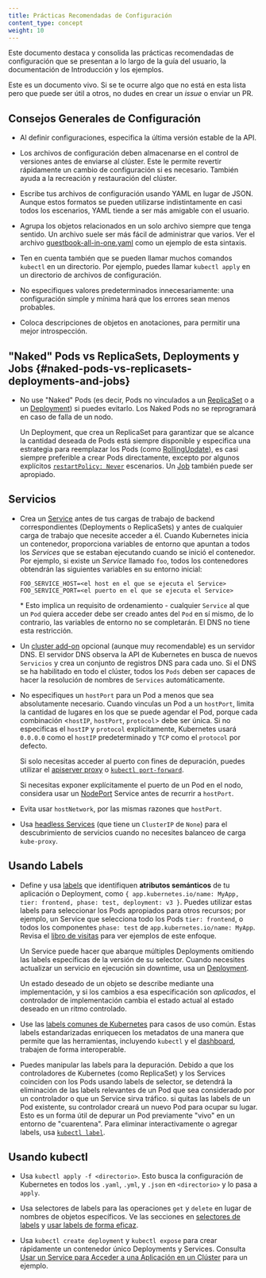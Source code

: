 ```yaml
---
title: Prácticas Recomendadas de Configuración
content_type: concept
weight: 10
---
```


<!-- overview -->
Este documento destaca y consolida las prácticas recomendadas de configuración que se presentan
a lo largo de la guía del usuario, la documentación de Introducción y los ejemplos.

Este es un documento vivo. Si se te ocurre algo que no está en esta lista pero que puede ser útil
a otros, no dudes en crear un _issue_ o enviar un PR.

<!-- body -->
## Consejos Generales de Configuración

- Al definir configuraciones, especifica la última versión estable de la API.

- Los archivos de configuración deben almacenarse en el control de versiones antes de enviarse al clúster. Este
  le permite revertir rápidamente un cambio de configuración si es necesario. También ayuda a
  la recreación y restauración del clúster.

- Escribe tus archivos de configuración usando YAML en lugar de JSON. Aunque estos formatos se pueden utilizarse
   indistintamente en casi todos los escenarios, YAML tiende a ser más amigable con el usuario.

- Agrupa los objetos relacionados en un solo archivo siempre que tenga sentido. Un archivo suele ser más fácil de
  administrar que varios. Ver el archivo
  [guestbook-all-in-one.yaml](https://github.com/kubernetes/examples/tree/master/guestbook/all-in-one/guestbook-all-in-one.yaml)
  como un ejemplo de esta sintaxis.

- Ten en cuenta también que se pueden llamar muchos comandos `kubectl` en un directorio. Por ejemplo, puedes llamar
   `kubectl apply` en un directorio de archivos de configuración.

- No especifiques valores predeterminados innecesariamente: una configuración simple y mínima hará que los errores sean menos probables.

- Coloca descripciones de objetos en anotaciones, para permitir una mejor introspección.

## "Naked" Pods vs ReplicaSets, Deployments y Jobs {#naked-pods-vs-replicasets-deployments-and-jobs}

- No use "Naked" Pods (es decir, Pods no vinculados a un [ReplicaSet](/docs/concepts/workloads/controllers/replicaset/) o a un
  [Deployment](/docs/concepts/workloads/controllers/deployment/)) si puedes evitarlo. Los Naked Pods
  no se reprogramará en caso de falla de un nodo.

  Un Deployment, que crea un ReplicaSet para garantizar que se alcance la cantidad deseada de Pods está
  siempre disponible y especifica una estrategia para reemplazar los Pods (como
  [RollingUpdate](/docs/concepts/workloads/controllers/deployment/#rolling-update-deployment)), es
  casi siempre preferible a crear Pods directamente, excepto por algunos explícitos
  [`restartPolicy: Never`](/docs/concepts/workloads/pods/pod-lifecycle/#restart-policy) escenarios.
  Un [Job](/docs/concepts/workloads/controllers/job/) también puede ser apropiado.

## Servicios

- Crea un [Service](/docs/concepts/services-networking/service/) antes de tus cargas de trabajo de backend correspondientes
  (Deployments o ReplicaSets) y antes de cualquier carga de trabajo que necesite acceder a él.
  Cuando Kubernetes inicia un contenedor, proporciona variables de entorno que apuntan a todos los _Services_
  que se estaban ejecutando cuando se inició el contenedor. Por ejemplo, si existe un _Service_ llamado `foo`,
  todos los contenedores obtendrán las siguientes variables en su entorno inicial:

  ```shell
  FOO_SERVICE_HOST=<el host en el que se ejecuta el Service>
  FOO_SERVICE_PORT=<el puerto en el que se ejecuta el Service>
  ```

  \* Esto implica un requisito de ordenamiento - cualquier `Service` al que un `Pod` quiera acceder debe ser
  creado antes del `Pod` en sí mismo, de lo contrario, las variables de entorno no se completarán.
  El DNS no tiene esta restricción.

- Un [cluster add-on](/docs/concepts/cluster-administration/addons/) opcional (aunque muy recomendable)
  es un servidor DNS. El servidor DNS observa la API de Kubernetes en busca de nuevos `Servicios` y crea un conjunto
  de registros DNS para cada uno. Si el DNS se ha habilitado en todo el clúster, todos los `Pods` deben ser
  capaces de hacer la resolución de nombres de `Services` automáticamente.

- No especifiques un `hostPort` para un Pod a menos que sea absolutamente necesario. Cuando vinculas un Pod a un
   `hostPort`, limita la cantidad de lugares en los que se puede agendar el Pod, porque cada combinación <`hostIP`,
   `hostPort`, `protocol`> debe ser única. Si no especificas el `hostIP` y
   `protocol` explícitamente, Kubernetes usará `0.0.0.0` como el `hostIP` predeterminado y `TCP` como el
   `protocol` por defecto.

  Si solo necesitas acceder al puerto con fines de depuración, puedes utilizar el
  [apiserver proxy](/docs/tasks/access-application-cluster/access-cluster/#manually-constructing-apiserver-proxy-urls)
  o [`kubectl port-forward`](/docs/tasks/access-application-cluster/port-forward-access-application-cluster/).

  Si necesitas exponer explícitamente el puerto de un Pod en el nodo, considera usar un
  [NodePort](/docs/concepts/services-networking/service/#type-nodeport) Service antes de recurrir a
  `hostPort`.

- Evita usar `hostNetwork`, por las mismas razones que `hostPort`.

- Usa [headless Services](/docs/concepts/services-networking/service/#headless-services)
  (que tiene un `ClusterIP` de `None`) para el descubrimiento de servicios cuando no necesites
  balanceo de carga `kube-proxy`.

## Usando Labels

- Define y usa [labels](/docs/concepts/overview/working-with-objects/labels/) que identifiquen
  __atributos semánticos__ de tu aplicación o Deployment, como `{ app.kubernetes.io/name:
  MyApp, tier: frontend, phase: test, deployment: v3 }`. Puedes utilizar estas labels para seleccionar los
  Pods apropiados para otros recursos; por ejemplo, un Service que selecciona todo los
  Pods `tier: frontend`, o todos los componentes `phase: test` de `app.kubernetes.io/name: MyApp`.
  Revisa el [libro de visitas](https://github.com/kubernetes/examples/tree/master/guestbook/)
  para ver ejemplos de este enfoque.

  Un Service puede hacer que abarque múltiples Deployments omitiendo las labels específicas de la versión de su
  selector. Cuando necesites actualizar un servicio en ejecución sin downtime, usa un
  [Deployment](/docs/concepts/workloads/controllers/deployment/).

  Un estado deseado de un objeto se describe mediante una implementación, y si los cambios a esa especificación son
  _aplicados_, el controlador de implementación cambia el estado actual al estado deseado en un
  ritmo controlado.

- Use las [labels comunes de Kubernetes](/docs/concepts/overview/working-with-objects/common-labels/)
  para casos de uso común. Estas labels estandarizadas enriquecen los metadatos de una manera que permite que las herramientas,
  incluyendo `kubectl` y el [dashboard](/docs/tasks/access-application-cluster/web-ui-dashboard),
  trabajen de forma interoperable.

- Puedes manipular las labels para la depuración. Debido a que los controladores de Kubernetes (como ReplicaSet) y
  los Services coinciden con los Pods usando labels de selector, se detendrá la eliminación de las labels relevantes de un Pod
  que sea considerado por un controlador o que un Service sirva tráfico. si quitas
  las labels de un Pod existente, su controlador creará un nuevo Pod para ocupar su lugar. Esto es un
  forma útil de depurar un Pod previamente "vivo" en un entorno de "cuarentena". Para eliminar interactivamente
  o agregar labels, usa [`kubectl label`](/docs/reference/generated/kubectl/kubectl-commands#label).

## Usando kubectl

- Usa `kubectl apply -f <directorio>`. Esto busca la configuración de Kubernetes en todos los `.yaml`,
   `.yml`, y `.json` en `<directorio>` y lo pasa a `apply`.

- Usa selectores de labels para las operaciones `get` y `delete` en lugar de nombres de objetos específicos. Ve las
  secciones en [selectores de labels](/docs/concepts/overview/working-with-objects/labels/#label-selectors)
  y [usar labels de forma eficaz](/docs/concepts/cluster-administration/manage-deployment/#using-labels-effectively).

- Usa `kubectl create deployment` y `kubectl expose` para crear rápidamente un contenedor único
   Deployments y Services.
   Consulta [Usar un Service para Acceder a una Aplicación en un Clúster](/docs/tasks/access-application-cluster/service-access-application-cluster/)
   para un ejemplo.
